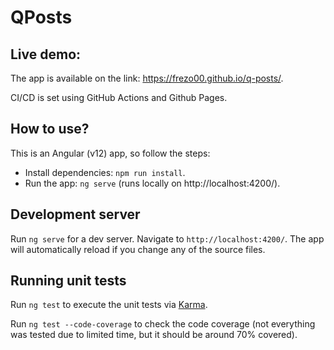 # QPosts

## Live demo:

The app is available on the link: https://frezo00.github.io/q-posts/.

CI/CD is set using GitHub Actions and Github Pages.

## How to use?

This is an Angular (v12) app, so follow the steps:

- Install dependencies: `npm run install`.
- Run the app: `ng serve` (runs locally on http://localhost:4200/).



## Development server

Run `ng serve` for a dev server. Navigate to `http://localhost:4200/`. The app will automatically reload if you change any of the source files.

## Running unit tests

Run `ng test` to execute the unit tests via [Karma](https://karma-runner.github.io).

Run `ng test --code-coverage` to check the code coverage (not everything was tested due to limited time, but it should be around 70% covered).
